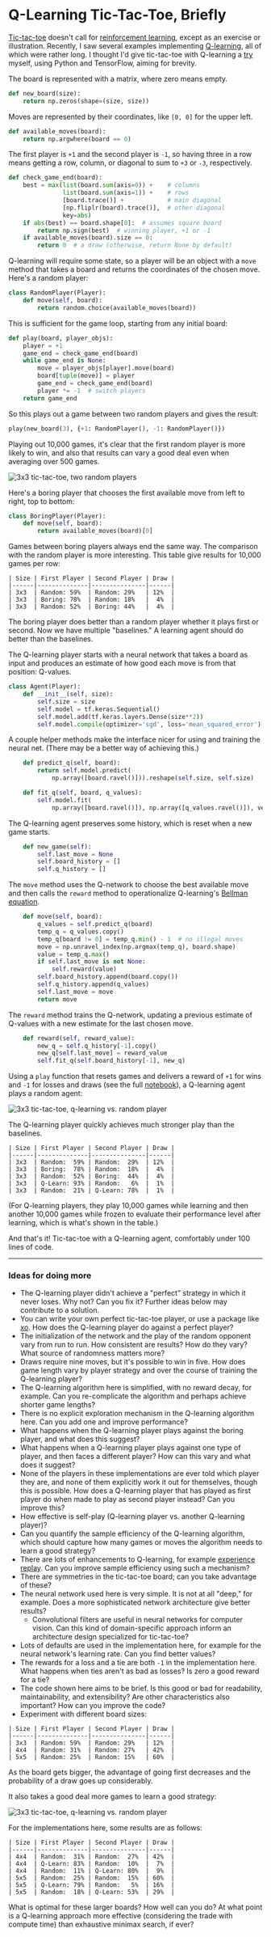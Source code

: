 # Q-Learning Tic-Tac-Toe, Briefly

[Tic-tac-toe][] doesn't call for [reinforcement learning][], except as
an exercise or illustration. Recently, I saw several examples
implementing [Q-learning][], all of which were rather long. I thought
I'd give tic-tac-toe with Q-learning a [try][] myself, using Python
and TensorFlow, aiming for brevity.

[Tic-tac-toe]: https://en.wikipedia.org/wiki/Tic-tac-toe
[reinforcement learning]: /20171114-deep_rl/
[Q-learning]: https://en.wikipedia.org/wiki/Q-learning
[try]: https://github.com/ajschumacher/ajschumacher.github.io/blob/master/20191103-q_learning_tic_tac_toe_briefly/q_learning_tic_tac_toe.ipynb

The board is represented with a matrix, where zero means empty.

```python
def new_board(size):
    return np.zeros(shape=(size, size))
```

Moves are represented by their coordinates, like `[0, 0]` for the
upper left.

```python
def available_moves(board):
    return np.argwhere(board == 0)
```

The first player is `+1` and the second player is `-1`, so having
three in a row means getting a row, column, or diagonal to sum to `+3`
or `-3`, respectively.

```python
def check_game_end(board):
    best = max(list(board.sum(axis=0)) +    # columns
               list(board.sum(axis=1)) +    # rows
               [board.trace()] +            # main diagonal
               [np.fliplr(board).trace()],  # other diagonal
               key=abs)
    if abs(best) == board.shape[0]:  # assumes square board
        return np.sign(best)  # winning player, +1 or -1
    if available_moves(board).size == 0:
        return 0  # a draw (otherwise, return None by default)
```

Q-learning will require some state, so a player will be an object with
a `move` method that takes a board and returns the coordinates of the
chosen move. Here's a random player:

```python
class RandomPlayer(Player):
    def move(self, board):
        return random.choice(available_moves(board))
```

This is sufficient for the game loop, starting from any initial board:

```python
def play(board, player_objs):
    player = +1
    game_end = check_game_end(board)
    while game_end is None:
        move = player_objs[player].move(board)
        board[tuple(move)] = player
        game_end = check_game_end(board)
        player *= -1  # switch players
    return game_end
```

So this plays out a game between two random players and gives the
result:

```python
play(new_board(3), {+1: RandomPlayer(), -1: RandomPlayer()})
```

Playing out 10,000 games, it's clear that the first random player is
more likely to win, and also that results can vary a good deal even
when averaging over 500 games.

![3x3 tic-tac-toe, two random players](img/3x3random-random.png)

Here's a boring player that chooses the first available move from left
to right, top to bottom:

```python
class BoringPlayer(Player):
    def move(self, board):
        return available_moves(board)[0]
```

Games between boring players always end the same way. The comparison
with the random player is more interesting. This table give results
for 10,000 games per row:

```
| Size | First Player | Second Player | Draw |
|------|--------------|---------------|------|
| 3x3  | Random: 59%  | Random: 29%   | 12%  |
| 3x3  | Boring: 78%  | Random: 18%   |  4%  |
| 3x3  | Random: 52%  | Boring: 44%   |  4%  |
```

The boring player does better than a random player whether it plays
first or second. Now we have multiple "baselines." A learning agent
should do better than the baselines.

The Q-learning player starts with a neural network that takes a board
as input and produces an estimate of how good each move is from that
position: Q-values.

```python
class Agent(Player):
    def __init__(self, size):
        self.size = size
        self.model = tf.keras.Sequential()
        self.model.add(tf.keras.layers.Dense(size**2))
        self.model.compile(optimizer='sgd', loss='mean_squared_error')
```

A couple helper methods make the interface nicer for using and
training the neural net. (There may be a better way of achieving
this.)

```python
    def predict_q(self, board):
        return self.model.predict(
            np.array([board.ravel()])).reshape(self.size, self.size)

    def fit_q(self, board, q_values):
        self.model.fit(
            np.array([board.ravel()]), np.array([q_values.ravel()]), verbose=0)
```

The Q-learning agent preserves some history, which is reset when a new
game starts.

```python
    def new_game(self):
        self.last_move = None
        self.board_history = []
        self.q_history = []
```

The `move` method uses the Q-network to choose the best available move
and then calls the `reward` method to operationalize Q-learning's
[Bellman equation][].

[Bellman equation]: https://en.wikipedia.org/wiki/Bellman_equation#The_Bellman_equation

```python
    def move(self, board):
        q_values = self.predict_q(board)
        temp_q = q_values.copy()
        temp_q[board != 0] = temp_q.min() - 1  # no illegal moves
        move = np.unravel_index(np.argmax(temp_q), board.shape)
        value = temp_q.max()
        if self.last_move is not None:
            self.reward(value)
        self.board_history.append(board.copy())
        self.q_history.append(q_values)
        self.last_move = move
        return move
```

The `reward` method trains the Q-network, updating a previous estimate
of Q-values with a new estimate for the last chosen move.

```python
    def reward(self, reward_value):
        new_q = self.q_history[-1].copy()
        new_q[self.last_move] = reward_value
        self.fit_q(self.board_history[-1], new_q)
```

Using a `play` function that resets games and delivers a reward of
`+1` for wins and `-1` for losses and draws (see the full
[notebook][]), a Q-learning agent plays a random agent:

[notebook]: https://github.com/ajschumacher/ajschumacher.github.io/blob/master/20191103-q_learning_tic_tac_toe_briefly/q_learning_tic_tac_toe.ipynb

![3x3 tic-tac-toe, q-learning vs. random player](img/3x3qlearn-random.png)

The Q-learning player quickly achieves much stronger play than the
baselines.

```
| Size | First Player | Second Player | Draw |
|------|--------------|---------------|------|
| 3x3  | Random:  59% | Random:  29%  | 12%  |
| 3x3  | Boring:  78% | Random:  18%  |  4%  |
| 3x3  | Random:  52% | Boring:  44%  |  4%  |
| 3x3  | Q-Learn: 93% | Random:   6%  |  1%  |
| 3x3  | Random:  21% | Q-Learn: 78%  |  1%  |
```

(For Q-learning players, they play 10,000 games while learning and
then another 10,000 games while frozen to evaluate their performance
level after learning, which is what's shown in the table.)

And that's it! Tic-tac-toe with a Q-learning agent, comfortably under
100 lines of code.


---

### Ideas for doing more

 * The Q-learning player didn't achieve a "perfect" strategy in which
   it never loses. Why not? Can you fix it? Further ideas below may
   contribute to a solution.
 * You can write your own perfect tic-tac-toe player, or use a package
   like [xo][]. How does the Q-learning player do against a perfect
   player?
 * The initialization of the network and the play of the random
   opponent vary from run to run. How consistent are results? How do
   they vary? What source of randomness matters more?
 * Draws require nine moves, but it's possible to win in five. How
   does game length vary by player strategy and over the course of
   training the Q-learning player?
 * The Q-learning algorithm here is simplified, with no reward decay,
   for example. Can you re-complicate the algorithm and perhaps
   achieve shorter game lengths?
 * There is no explicit exploration mechanism in the Q-learning
   algorithm here. Can you add one and improve performance?
 * What happens when the Q-learning player plays against the boring
   player, and what does this suggest?
 * What happens when a Q-learning player plays against one type of
   player, and then faces a different player? How can this vary and
   what does it suggest?
 * None of the players in these implementations are ever told which
   player they are, and none of them explicitly work it out for
   themselves, though this is possible. How does a Q-learning player
   that has played as first player do when made to play as second
   player instead? Can you improve this?
 * How effective is self-play (Q-learning player vs. another
   Q-learning player)?
 * Can you quantify the sample efficiency of the Q-learning algorithm,
   which should capture how many games or moves the algorithm needs to
   learn a good strategy?
 * There are lots of enhancements to Q-learning, for example
   [experience replay][]. Can you improve sample efficiency using such
   a mechanism?
 * There are symmetries in the tic-tac-toe board; can you take
   advantage of these?
 * The neural network used here is very simple. It is not at all
   "deep," for example. Does a more sophisticated network architecture
   give better results?
     * Convolutional filters are useful in neural networks for
       computer vision. Can this kind of domain-specific approach
       inform an architecture design specialized for tic-tac-toe?
 * Lots of defaults are used in the implementation here, for example
   for the neural network's learning rate. Can you find better values?
 * The rewards for a loss and a tie are both `-1` in the
   implementation here. What happens when ties aren't as bad as
   losses? Is zero a good reward for a tie?
 * The code shown here aims to be brief. Is this good or bad for
   readability, maintainability, and extensibility? Are other
   characteristics also important? How can you improve the code?
 * Experiment with different board sizes:

[xo]: https://github.com/dwayne/xo-python
[experience replay]: https://www.cs.toronto.edu/~vmnih/docs/dqn.PDF

```
| Size | First Player | Second Player | Draw |
|------|--------------|---------------|------|
| 3x3  | Random: 59%  | Random: 29%   | 12%  |
| 4x4  | Random: 31%  | Random: 27%   | 42%  |
| 5x5  | Random: 25%  | Random: 15%   | 60%  |
```

As the board gets bigger, the advantage of going first decreases and
the probability of a draw goes up considerably.

It also takes a good deal more games to learn a good strategy:

![3x3 tic-tac-toe, q-learning vs. random player](img/5x5qlearn-random.png)

For the implementations here, some results are as follows:

```
| Size | First Player | Second Player | Draw |
|------|--------------|---------------|------|
| 4x4  | Random:  31% | Random:  27%  | 42%  |
| 4x4  | Q-Learn: 83% | Random:  10%  |  7%  |
| 4x4  | Random:  11% | Q-Learn: 80%  |  9%  |
| 5x5  | Random:  25% | Random:  15%  | 60%  |
| 5x5  | Q-Learn: 79% | Random:   5%  | 16%  |
| 5x5  | Random:  18% | Q-Learn: 53%  | 29%  |
```

What is optimal for these larger boards? How well can you do? At what
point is a Q-learning approach more effective (considering the trade
with compute time) than exhaustive minimax search, if ever?
